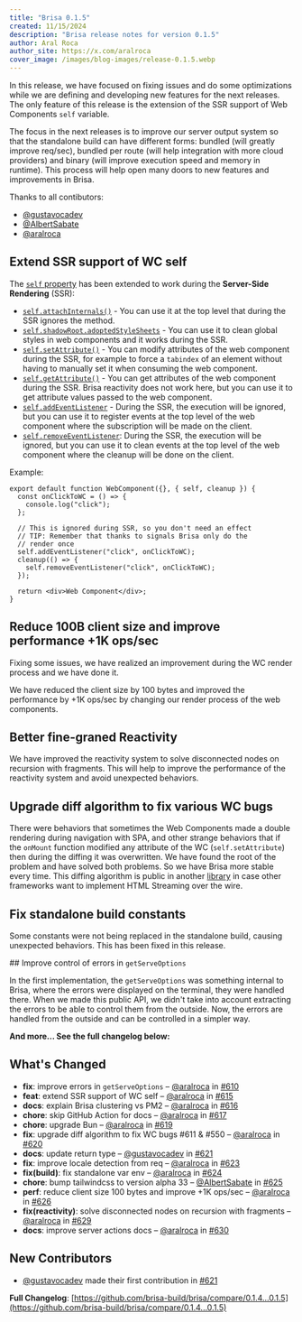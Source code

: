 ```yaml
---
title: "Brisa 0.1.5"
created: 11/15/2024
description: "Brisa release notes for version 0.1.5"
author: Aral Roca
author_site: https://x.com/aralroca
cover_image: /images/blog-images/release-0.1.5.webp
---
```


In this release, we have focused on fixing issues and do some optimizations while we are defining and developing new features for the next releases. The only feature of this release is the extension of the SSR support of Web Components `self` variable.

The focus in the next releases is to improve our server output system so that the standalone build can have different forms: bundled (will greatly improve req/sec), bundled per route (will help integration with more cloud providers) and binary (will improve execution speed and memory in runtime). This process will help open many doors to new features and improvements in Brisa.

Thanks to all contibutors:

- [@gustavocadev](https://github.com/gustavocadev)
- [@AlbertSabate](https://github.com/AlbertSabate)
- [@aralroca](https://github.com/aralroca)

## Extend SSR support of WC self

The [`self` property](/api-reference/components/web-context#self) has been extended to work during the **Server-Side Rendering** (SSR):

- [`self.attachInternals()`](https://developer.mozilla.org/en-US/docs/Web/API/HTMLElement/attachInternals) - You can use it at the top level that during the SSR ignores the method.
- [`self.shadowRoot.adoptedStyleSheets`](/building-your-application/styling/web-components#global-styles-in-web-components) - You can use it to clean global styles in web components and it works during the SSR.
- [`self.setAttribute()`](https://developer.mozilla.org/es/docs/Web/API/Element/getAttribute) - You can modify attributes of the web component during the SSR, for example to force a `tabindex` of an element without having to manually set it when consuming the web component.
- [`self.getAttribute()`](https://developer.mozilla.org/es/docs/Web/API/Element/setAttribute) - You can get attributes of the web component during the SSR. Brisa reactivity does not work here, but you can use it to get attribute values passed to the web component.
- [`self.addEventListener`](https://developer.mozilla.org/en-US/docs/Web/API/EventTarget/addEventListener) - During the SSR, the execution will be ignored, but you can use it to register events at the top level of the web component where the subscription will be made on the client.
- [`self.removeEventListener`](https://developer.mozilla.org/en-US/docs/Web/API/EventTarget/removeEventListener): During the SSR, the execution will be ignored, but you can use it to clean events at the top level of the web component where the cleanup will be done on the client.

Example:

```tsx
export default function WebComponent({}, { self, cleanup }) {
  const onClickToWC = () => {
    console.log("click");
  };

  // This is ignored during SSR, so you don't need an effect
  // TIP: Remember that thanks to signals Brisa only do the
  // render once
  self.addEventListener("click", onClickToWC);
  cleanup(() => {
    self.removeEventListener("click", onClickToWC);
  });

  return <div>Web Component</div>;
}
```

## Reduce 100B client size and improve performance +1K ops/sec

Fixing some issues, we have realized an improvement during the WC render process and we have done it.

We have reduced the client size by 100 bytes and improved the performance by +1K ops/sec by changing our render process of the web components.

## Better fine-graned Reactivity

We have improved the reactivity system to solve disconnected nodes on recursion with fragments. This will help to improve the performance of the reactivity system and avoid unexpected behaviors.

## Upgrade diff algorithm to fix various WC bugs

There were behaviors that sometimes the Web Components made a double rendering during navigation with SPA, and other strange behaviors that if the `onMount` function modified any attribute of the WC (`self.setAttribute`) then during the diffing it was overwritten. We have found the root of the problem and have solved both problems. So we have Brisa more stable every time. This diffing algorithm is public in another [library](https://github.com/aralroca/diff-dom-streaming) in case other frameworks want to implement HTML Streaming over the wire.

## Fix standalone build constants

Some constants were not being replaced in the standalone build, causing unexpected behaviors. This has been fixed in this release.

## Improve control of errors in `getServeOptions`

In the first implementation, the `getServeOptions` was something internal to Brisa, where the errors were displayed on the terminal, they were handled there. When we made this public API, we didn't take into account extracting the errors to be able to control them from the outside. Now, the errors are handled from the outside and can be controlled in a simpler way.

**And more... See the full changelog below:**

## What's Changed

- **fix**: improve errors in `getServeOptions` – [@aralroca](https://github.com/aralroca) in [#610](https://github.com/brisa-build/brisa/pull/610)
- **feat**: extend SSR support of WC self – [@aralroca](https://github.com/aralroca) in [#615](https://github.com/brisa-build/brisa/pull/615)
- **docs**: explain Brisa clustering vs PM2 – [@aralroca](https://github.com/aralroca) in [#616](https://github.com/brisa-build/brisa/pull/616)
- **chore**: skip GitHub Action for docs – [@aralroca](https://github.com/aralroca) in [#617](https://github.com/brisa-build/brisa/pull/617)
- **chore**: upgrade Bun – [@aralroca](https://github.com/aralroca) in [#619](https://github.com/brisa-build/brisa/pull/619)
- **fix**: upgrade diff algorithm to fix WC bugs #611 & #550 – [@aralroca](https://github.com/aralroca) in [#620](https://github.com/brisa-build/brisa/pull/620)
- **docs**: update return type – [@gustavocadev](https://github.com/gustavocadev) in [#621](https://github.com/brisa-build/brisa/pull/621)
- **fix**: improve locale detection from req – [@aralroca](https://github.com/aralroca) in [#623](https://github.com/brisa-build/brisa/pull/623)
- **fix(build)**: fix standalone var env – [@aralroca](https://github.com/aralroca) in [#624](https://github.com/brisa-build/brisa/pull/624)
- **chore**: bump tailwindcss to version alpha 33 – [@AlbertSabate](https://github.com/AlbertSabate) in [#625](https://github.com/brisa-build/brisa/pull/625)
- **perf**: reduce client size 100 bytes and improve +1K ops/sec – [@aralroca](https://github.com/aralroca) in [#626](https://github.com/brisa-build/brisa/pull/626)
- **fix(reactivity)**: solve disconnected nodes on recursion with fragments – [@aralroca](https://github.com/aralroca) in [#629](https://github.com/brisa-build/brisa/pull/629)
- **docs**: improve server actions docs – [@aralroca](https://github.com/aralroca) in [#630](https://github.com/brisa-build/brisa/pull/630)

## New Contributors

- [@gustavocadev](https://github.com/gustavocadev) made their first contribution in [#621](https://github.com/brisa-build/brisa/pull/621)

**Full Changelog**: [https://github.com/brisa-build/brisa/compare/0.1.4...0.1.5](https://github.com/brisa-build/brisa/compare/0.1.4...0.1.5)
